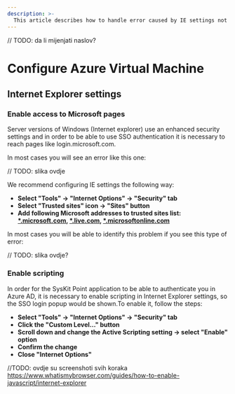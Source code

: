 ```yaml
---
description: >-
  This article describes how to handle error caused by IE settings not allowing access to Microsoft login sites or by having scripting disabled
---
```

// TODO: da li mijenjati naslov?
# Configure Azure Virtual Machine

## Internet Explorer settings

### Enable access to Microsoft pages

Server versions of Windows (Internet explorer) use an enhanced security settings and in order to be able to use SSO authentication it is necessary to reach pages like login.microsoft.com.

In most cases you will see an error like this one:

// TODO: slika ovdje

We recommend configuring IE settings the following way:
* **Select "Tools" -> "Internet Options" -> "Security" tab**
* **Select "Trusted sites" icon -> "Sites" button**
* **Add following Microsoft addresses to trusted sites list: 
  [*.microsoft.com](), [*.live.com](),  [*.microsoftonline.com]()**

In most cases you will be able to identify this problem if you see this type of error:

// TODO: slika ovdje?

### Enable scripting

In order for the SysKit Point application to be able to authenticate you in Azure AD, it is necessary to enable scripting in Internet Explorer settings, so the SSO login popup would be shown.To enable it, follow the steps:
* **Select "Tools" -> "Internet Options" -> "Security" tab**
* **Click the "Custom Level..." button**
* **Scroll down and change the Active Scripting setting -> select "Enable" option**
* **Confirm the change**
* **Close "Internet Options"**


//TODO: ovdje su screenshoti svih koraka https://www.whatismybrowser.com/guides/how-to-enable-javascript/internet-explorer

